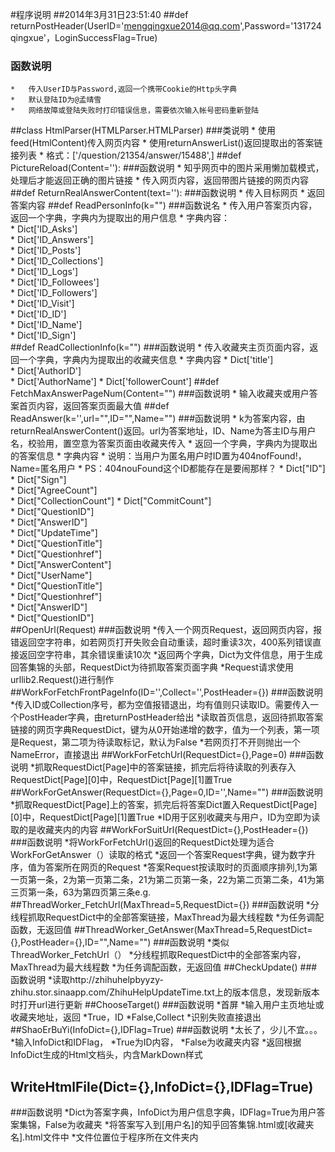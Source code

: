 #程序说明
##2014年3月31日23:51:40
##def	returnPostHeader(UserID='mengqingxue2014@qq.com',Password='131724qingxue'，LoginSuccessFlag=True)
###	函数说明
	*	传入UserID与Password,返回一个携带Cookie的Http头字典
	*	默认登陆ID为@孟晴雪
	*	网络故障或登陆失败时打印错误信息，需要依次输入帐号密码重新登陆
##class	HtmlParser(HTMLParser.HTMLParser)
###类说明
	*	使用feed(HtmlContent)传入网页内容
	*	使用returnAnswerList()返回提取出的答案链接列表
	*	格式：['/question/21354/answer/15488',]
##def PictureReload(Content=''):
###函数说明
	*	知乎网页中的图片采用懒加载模式，处理后才能返回正确的图片链接
	*	传入网页内容，返回带图片链接的网页内容
##def ReturnRealAnswerContent(text=''):
###函数说明
	*	传入目标网页
	*	返回答案内容
##def ReadPersonInfo(k="")
###函数说名
	*	传入用户答案页内容，返回一个字典，字典内为提取出的用户信息
	*	字典内容：      
    *   Dict['ID_Asks']	        
    *   Dict['ID_Answers']	    
    *   Dict['ID_Posts']	    
    *   Dict['ID_Collections']	
    *   Dict['ID_Logs']	        
    *   Dict['ID_Followees']	
    *   Dict['ID_Followers']	
    *   Dict['ID_Visit']	    
    *   Dict['ID_ID']	        
    *   Dict['ID_Name']	        
    *   Dict['ID_Sign']	        
##def ReadCollectionInfo(k="")
###函数说明
	*	传入收藏夹主页页面内容，返回一个字典，字典内为提取出的收藏夹信息
	*	字典内容
    *   Dict['title']     
    *   Dict['AuthorID']  
    *   Dict['AuthorName']
	*	Dict['followerCount']
##def FetchMaxAnswerPageNum(Content="")
###函数说明
	*	输入收藏夹或用户答案首页内容，返回答案页面最大值
##def ReadAnswer(k='',url="",ID="",Name="")
###函数说明
	*	k为答案内容，由returnRealAnswerContent()返回。url为答案地址，ID、Name为答主ID与用户名，校验用，置空意为答案页面由收藏夹传入
	*	返回一个字典，字典内为提取出的答案信息
	*	字典内容
		*	说明：当用户为匿名用户时ID置为404nofFound!，Name=匿名用户
		*	PS：404nouFound这个ID都能存在是要闹那样？
    *   Dict["ID"]              
    *   Dict["Sign"]            
    *   Dict["AgreeCount"]      
    *   Dict["CollectionCount"] 
    *   Dict["CommitCount"]     
    *   Dict["QuestionID"]      
    *   Dict["AnswerID"]        
    *   Dict["UpdateTime"]      
    *   Dict["QuestionTitle"]   
    *   Dict["Questionhref"]    
    *   Dict["AnswerContent"]   
    *   Dict["UserName"]        
    *   Dict["QuestionTitle"]   
    *   Dict["Questionhref"]    
    *   Dict["AnswerID"]        
    *   Dict["QuestionID"]      
##OpenUrl(Request)
###函数说明
	*传入一个网页Request，返回网页内容，报错返回空字符串，如若网页打开失败会自动重读，超时重读3次，400系列错误直接返回空字符串，其余错误重读10次
	*返回两个字典，Dict为文件信息，用于生成回答集锦的头部，RequestDict为待抓取答案页面字典
	*Request请求使用urllib2.Request()进行制作
##WorkForFetchFrontPageInfo(ID='',Collect='',PostHeader={})
###函数说明
	*传入ID或Collection序号，都为空值报错退出，均有值则只读取ID。需要传入一个PostHeader字典，由returnPostHeader给出
	*读取首页信息，返回待抓取答案链接的网页字典RequestDict，键为从0开始递增的数字，值为一个列表，第一项是Request，第二项为待读取标记，默认为False
	*若网页打不开则抛出一个NameError，直接退出
##WorkForFetchUrl(RequestDict={},Page=0)
###函数说明
	*抓取RequestDict[Page]中的答案链接，抓完后将待读取的列表存入RequestDict[Page][0]中，RequestDict[Page][1]置True
##WorkForGetAnswer(RequestDict={},Page=0,ID='',Name="")
###函数说明
	*抓取RequestDict[Page]上的答案，抓完后将答案Dict置入RequestDict[Page][0]中，RequestDict[Page][1]置True
	*ID用于区别收藏夹与用户，ID为空即为读取的是收藏夹内的内容
##WorkForSuitUrl(RequestDict={},PostHeader={})
###函数说明
	*将WorkForFetchUrl()返回的RequestDict处理为适合WorkForGetAnswer（）读取的格式
	*返回一个答案Request字典，键为数字升序，值为答案所在网页的Request
	*答案Request按读取时的页面顺序排列,1为第一页第一条，2为第一页第二条，21为第二页第一条，22为第二页第二条，41为第三页第一条，63为第四页第三条e.g.
##ThreadWorker_FetchUrl(MaxThread=5,RequestDict={})
###函数说明
	*分线程抓取RequestDict中的全部答案链接，MaxThread为最大线程数
	*为任务调配函数，无返回值
##ThreadWorker_GetAnswer(MaxThread=5,RequestDict={},PostHeader={},ID="",Name="")
###函数说明
	*类似ThreadWorker_FetchUrl（）
	*分线程抓取RequestDict中的全部答案内容，MaxThread为最大线程数
	*为任务调配函数，无返回值
##CheckUpdate()
###函数说明
	*读取http://zhihuhelpbyyzy-zhihu.stor.sinaapp.com/ZhihuHelpUpdateTime.txt上的版本信息，发现新版本时打开url进行更新
##ChooseTarget()
###函数说明
	*首屏
	*输入用户主页地址或收藏夹地址，返回
		*True，ID
		*False,Collect
	*识别失败直接退出
##ShaoErBuYi(InfoDict={},IDFlag=True)
###函数说明
	*太长了，少儿不宜。。。
	*输入InfoDict和IDFlag，
		*True为ID内容，
		*False为收藏夹内容
	*返回根据InfoDict生成的Html文档头，内含MarkDown样式
## WriteHtmlFile(Dict={},InfoDict={},IDFlag=True)
###函数说明
	*Dict为答案字典，InfoDict为用户信息字典，IDFlag=True为用户答案集锦，False为收藏夹
	*将答案写入到[用户名]的知乎回答集锦.html或[收藏夹名].html文件中
	*文件位置位于程序所在文件夹内


